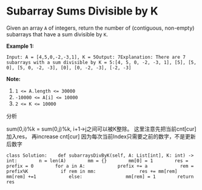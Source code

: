 # Subarray Sums Divisible by K



Given an array `A` of integers, return the number of \(contiguous, non-empty\) subarrays that have a sum divisible by `K`.

**Example 1:**

```text
Input: A = [4,5,0,-2,-3,1], K = 5Output: 7Explanation: There are 7 subarrays with a sum divisible by K = 5:[4, 5, 0, -2, -3, 1], [5], [5, 0], [5, 0, -2, -3], [0], [0, -2, -3], [-2, -3]
```

**Note:**

1. `1 <= A.length <= 30000`
2. `-10000 <= A[i] <= 10000`
3. `2 <= K <= 10000`



分析

sum\(0,i\)%k = sum\(0,j\)%k, i+1-&gt;j之间可以被K整除。 这里注意先把当前cnt\[cur\] 加入res， 再increase cnt\[cur\] 因为每次当前Index只需要之前的数字，不是更新后数字

```text
class Solution:    def subarraysDivByK(self, A: List[int], K: int) -> int:        n = len(A)        mm = {}        mm[0] = 1        res = prefix = 0        for a in A:            prefix += a            rem = prefix%K            if rem in mm:                res += mm[rem]                mm[rem] +=1            else:                mm[rem] = 1        return res
```

